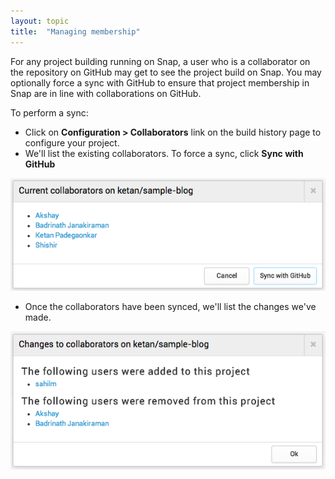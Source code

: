 ```yaml
---
layout: topic
title:  "Managing membership"
---
```


For any project building running on Snap, a user who is a collaborator on the repository on GitHub may get to see the project build on Snap. You may optionally force a sync with GitHub to ensure that project membership in Snap are in line with collaborations on GitHub.


To perform a sync:

* Click on **Configuration > Collaborators** link on the build history page to configure your project.
* We'll list the existing collaborators. To force a sync, click **Sync with GitHub**

![Invite Collaborators Dialog](/assets/images/screenshots/invite-collaborators-dialog.png)

* Once the collaborators have been synced, we'll list the changes we've made.

![Invite Collaborators Dialog](/assets/images/screenshots/invite-collaborators-changes-dialog.png)
